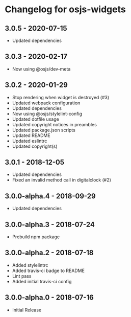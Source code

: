 # Changelog for osjs-widgets

## 3.0.5 - 2020-07-15

* Updated dependencies

## 3.0.3 - 2020-02-17

* Now using @osjs/dev-meta

## 3.0.2 - 2020-01-29

* Stop rendering when widget is destroyed (#3)
* Updated webpack configuration
* Updated dependencies
* Now using @osjs/stylelint-config
* Updated dotfile usage
* Updated copyright notices in preambles
* Updated package.json scripts
* Updated README
* Updated eslintrc
* Updated copyright(s)

## 3.0.1 - 2018-12-05

* Updated dependencies
* Fixed an invalid method call in digitalclock (#2)

## 3.0.0-alpha.4 - 2018-09-29

* Updated dependencies

## 3.0.0-alpha.3 - 2018-07-24

* Prebuild npm package

## 3.0.0-alpha.2 - 2018-07-18

* Added stylelintrc
* Added travis-ci badge to README
* Lint pass
* Added initial travis-ci config

## 3.0.0-alpha.0 - 2018-07-16

* Initial Release
